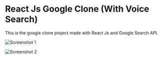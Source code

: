 # React Js Google Clone (With Voice Search)

This is the google clone project made with React Js and Google Search API. 

![Screenshot 1](https://user-images.githubusercontent.com/68656122/130724777-e82d6ca9-76e1-4d84-a51f-7d73a7906fa8.png)

![Screenshot 2](https://user-images.githubusercontent.com/68656122/130909202-34294bd7-4868-4644-8be1-d644960428cf.png)




